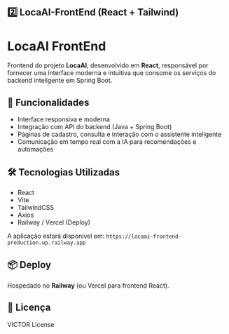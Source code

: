 ## **2️⃣ LocaAI-FrontEnd (React + Tailwind)**


# LocaAI FrontEnd

Frontend do projeto **LocaAI**, desenvolvido em **React**, responsável por fornecer uma interface moderna e intuitiva que consome os serviços do backend inteligente em Spring Boot.

## 🚀 Funcionalidades
- Interface responsiva e moderna
- Integração com API do backend (Java + Spring Boot)
- Páginas de cadastro, consulta e interação com o assistente inteligente
- Comunicação em tempo real com a IA para recomendações e automações

## 🛠 Tecnologias Utilizadas
- React
- Vite
- TailwindCSS
- Axios
- Railway / Vercel (Deploy)

A aplicação estará disponível em: `https://locaai-frontend-production.up.railway.app`

## 📦 Deploy

Hospedado no **Railway** (ou Vercel para frontend React).

## 📄 Licença

VICTOR License

```
